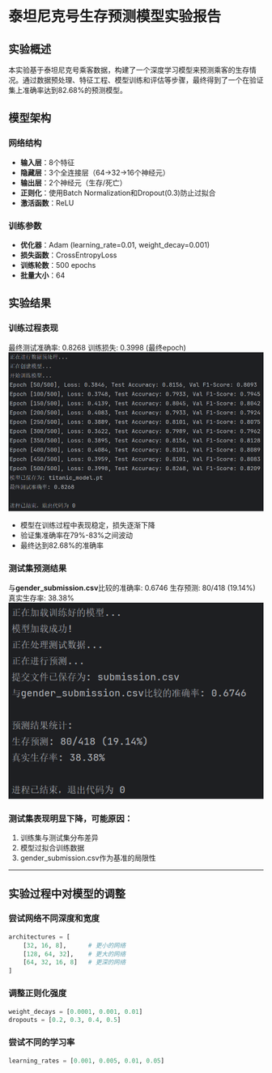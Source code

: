 # 泰坦尼克号生存预测模型实验报告

## 实验概述

本实验基于泰坦尼克号乘客数据，构建了一个深度学习模型来预测乘客的生存情况。通过数据预处理、特征工程、模型训练和评估等步骤，最终得到了一个在验证集上准确率达到82.68%的预测模型。

## 模型架构

### 网络结构
- **输入层**：8个特征
- **隐藏层**：3个全连接层（64→32→16个神经元）
- **输出层**：2个神经元（生存/死亡）
- **正则化**：使用Batch Normalization和Dropout(0.3)防止过拟合
- **激活函数**：ReLU

### 训练参数
- **优化器**：Adam (learning_rate=0.01, weight_decay=0.001)
- **损失函数**：CrossEntropyLoss
- **训练轮数**：500 epochs
- **批量大小**：64

## 实验结果

### 训练过程表现
最终测试准确率: 0.8268
训练损失: 0.3998 (最终epoch)
![train_results](../Titanic/photos/train_results.png)
- 模型在训练过程中表现稳定，损失逐渐下降
- 验证集准确率在79%-83%之间波动
- 最终达到82.68%的准确率

### 测试集预测结果
与**gender_submission.csv**比较的准确率: 0.6746
生存预测: 80/418 (19.14%)
真实生存率: 38.38%
![test_results](../Titanic/photos/test_results.png)
### 测试集表现明显下降，可能原因：
1. 训练集与测试集分布差异
2. 模型过拟合训练数据
3. gender_submission.csv作为基准的局限性
---
## 实验过程中对模型的调整
### 尝试网络不同深度和宽度

```py
architectures = [
    [32, 16, 8],      # 更小的网络
    [128, 64, 32],    # 更大的网络  
    [64, 32, 16, 8]   # 更深的网络
]
```
### 调整正则化强度
```py
weight_decays = [0.0001, 0.001, 0.01]
dropouts = [0.2, 0.3, 0.4, 0.5]
```
### 尝试不同的学习率
```py
learning_rates = [0.001, 0.005, 0.01, 0.05]
```